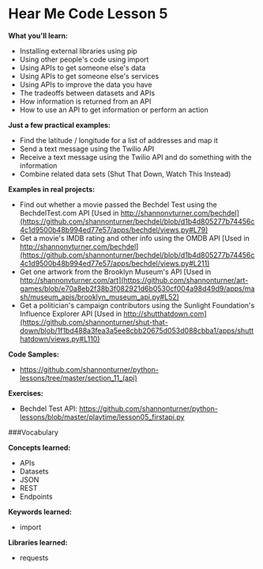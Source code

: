 Hear Me Code Lesson 5
======

**What you'll learn:** 
* Installing external libraries using pip
* Using other people's code using import
* Using APIs to get someone else's data
* Using APIs to get someone else's services
* Using APIs to improve the data you have
* The tradeoffs between datasets and APIs
* How information is returned from an API
* How to use an API to get information or perform an action

**Just a few practical examples:**
* Find the latitude / longitude for a list of addresses and map it
* Send a text message using the Twilio API
* Receive a text message using the Twilio API and do something with the information
* Combine related data sets (Shut That Down, Watch This Instead)

**Examples in real projects:**
* Find out whether a movie passed the Bechdel Test using the BechdelTest.com API [Used in http://shannonvturner.com/bechdel](https://github.com/shannonturner/bechdel/blob/d1b4d805277b74456c4c1d9500b48b994ed77e57/apps/bechdel/views.py#L79)
* Get a movie's IMDB rating and other info using the OMDB API [Used in http://shannonvturner.com/bechdel](https://github.com/shannonturner/bechdel/blob/d1b4d805277b74456c4c1d9500b48b994ed77e57/apps/bechdel/views.py#L211)
* Get one artwork from the Brooklyn Museum's API [Used in http://shannonvturner.com/art](https://github.com/shannonturner/art-games/blob/e70a8eb2f38b3f082921d6b0530cf004a98d49d9/apps/mash/museum_apis/brooklyn_museum_api.py#L52)
* Get a politician's campaign contributors using the Sunlight Foundation's Influence Explorer API [Used in http://shutthatdown.com](https://github.com/shannonturner/shut-that-down/blob/1f1bd488a3fea3a5ee8cbb20675d053d088cbba1/apps/shutthatdown/views.py#L110)

**Code Samples:**
* https://github.com/shannonturner/python-lessons/tree/master/section_11_(api)

**Exercises:**
* Bechdel Test API: https://github.com/shannonturner/python-lessons/blob/master/playtime/lesson05_firstapi.py

###Vocabulary

**Concepts learned:**
* APIs
* Datasets
* JSON
* REST
* Endpoints

**Keywords learned:**
* import

**Libraries learned:**
* requests
